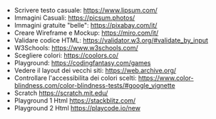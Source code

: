 - Scrivere testo casuale: https://www.lipsum.com/
- Immagini Casuali: https://picsum.photos/
- Immagini gratuite "belle": https://pixabay.com/it/
- Creare Wireframe e Mockup: https://miro.com/it/
- Validare codice HTML: https://validator.w3.org/#validate_by_input
- W3Schools: https://www.w3schools.com/
- Scegliere colori: https://coolors.co/
- Playground: https://codingfantasy.com/games
- Vedere il layout dei vecchi siti: https://web.archive.org/
- Controllare l'accessibilita dei colori scelti: https://www.color-blindness.com/color-blindness-tests/#google_vignette
- Scratch https://scratch.mit.edu/
- Playground 1 Html https://stackblitz.com/
- Playground 2 Html https://playcode.io/new
